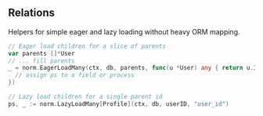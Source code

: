 ## Relations

Helpers for simple eager and lazy loading without heavy ORM mapping.

```go
// Eager load children for a slice of parents
var parents []*User
// ... fill parents
_ = norm.EagerLoadMany(ctx, db, parents, func(u *User) any { return u.ID }, "user_id", func(u *User, ps []*Profile) {
  // assign ps to a field or process
})

// Lazy load children for a single parent id
ps, _ := norm.LazyLoadMany[Profile](ctx, db, userID, "user_id")
```


